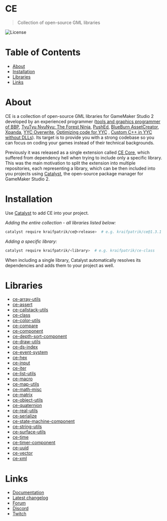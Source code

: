 # CE
> Collection of open-source GML libraries

![License](https://img.shields.io/github/license/kraifpatrik/ce)

# Table of Contents
* [About](#about)
* [Installation](#installation)
* [Libraries](#libraries)
* [Links](#links)

# About
CE is a collection of open-source GML libraries for GameMaker Studio 2 developed by an experienced programmer ([tools and graphics programmer of BBP](https://blueburn.cz/index.php?menu=bbp), [TyuTyu NyuNyu: The Forest Ninja](https://play.google.com/store/apps/details?id=com.blueburn.ForestNinja), [PushEd](https://github.com/GameMakerDiscord/PushEd), [BlueBurn AssetCreator](https://forum.yoyogames.com/index.php?threads/60628/), [Xpanda](https://github.com/GameMakerDiscord/Xpanda), [YYC Overwrite](https://github.com/kraifpatrik/yyc-overwrite), [Optimizing code for YYC](https://forum.yoyogames.com/index.php?threads/62937/)
, [Custom C++ in YYC without DLLs](https://forum.yoyogames.com/index.php?threads/63045)). Its target is to provide you with a strong codebase so you can focus on coding your games instead of their technical backgrounds.

Previously it was released as a single extension called [CE Core](https://github.com/kraifpatrik/ce-core), which suffered from dependency hell when trying to include only a specific library. This was the main motivation to split the extension into multiple repositories, each representing a library, which can be then included into you projects using [Catalyst](https://github.com/GameMakerHub/Catalyst), the open-source package manager for GameMaker Studio 2.

# Installation
Use [Catalyst](https://github.com/GameMakerHub/Catalyst) to add CE into your project.

*Adding the entire collection - all libraries listed below:*
```sh
catalyst require kraifpatrik/ce@<release>  # e.g. kraifpatrik/ce@1.3.1
```

*Adding a specific library:*
```sh
catalyst require kraifpatrik/<library>  # e.g. kraifpatrik/ce-class
```

When including a single library, Catalyst automatically resolves its dependencies and adds them to your project as well.

# Libraries
* [ce-array-utils](https://github.com/kraifpatrik/ce-array-utils)
* [ce-assert](https://github.com/kraifpatrik/ce-assert)
* [ce-callstack-utils](https://github.com/kraifpatrik/ce-callstack-utils)
* [ce-class](https://github.com/kraifpatrik/ce-class)
* [ce-color-utils](https://github.com/kraifpatrik/ce-color-utils)
* [ce-compare](https://github.com/kraifpatrik/ce-compare)
* [ce-component](https://github.com/kraifpatrik/ce-component)
* [ce-depth-sort-component](https://github.com/kraifpatrik/ce-depth-sort-component)
* [ce-draw-utils](https://github.com/kraifpatrik/ce-draw-utils)
* [ce-ds-index](https://github.com/kraifpatrik/ce-ds-index)
* [ce-event-system](https://github.com/kraifpatrik/ce-event-system)
* [ce-hex](https://github.com/kraifpatrik/ce-hex)
* [ce-input](https://github.com/kraifpatrik/ce-input)
* [ce-iter](https://github.com/kraifpatrik/ce-iter)
* [ce-list-utils](https://github.com/kraifpatrik/ce-list-utils)
* [ce-macro](https://github.com/kraifpatrik/ce-macro)
* [ce-map-utils](https://github.com/kraifpatrik/ce-map-utils)
* [ce-math-misc](https://github.com/kraifpatrik/ce-math-misc)
* [ce-matrix](https://github.com/kraifpatrik/ce-matrix)
* [ce-object-utils](https://github.com/kraifpatrik/ce-object-utils)
* [ce-quaternion](https://github.com/kraifpatrik/ce-quaternion)
* [ce-real-utils](https://github.com/kraifpatrik/ce-real-utils)
* [ce-serialize](https://github.com/kraifpatrik/ce-serialize)
* [ce-state-machine-component](https://github.com/kraifpatrik/ce-state-machine-component)
* [ce-string-utils](https://github.com/kraifpatrik/ce-string-utils)
* [ce-surface-utils](https://github.com/kraifpatrik/ce-surface-utils)
* [ce-time](https://github.com/kraifpatrik/ce-time)
* [ce-timer-component](https://github.com/kraifpatrik/ce-timer-component)
* [ce-uuid](https://github.com/kraifpatrik/ce-uuid)
* [ce-vector](https://github.com/kraifpatrik/ce-vector)
* [ce-xml](https://github.com/kraifpatrik/ce-xml)

# Links
* [Documentation](https://kraifpatrik.com/docs/ce)
* [Latest changelog](https://kraifpatrik.com/docs/ce/ChangelogLatest.html)
* [Forum](https://forum.yoyogames.com/index.php?threads/62585/)
* [Discord](https://discord.gg/nt5hZWt)
* [Twitch](https://www.twitch.tv/kraifpatrik)
